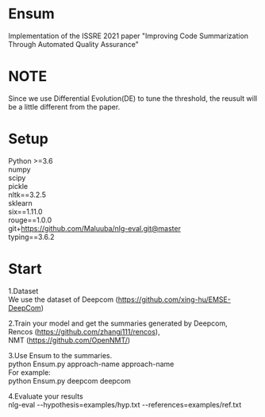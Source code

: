 # Ensum
Implementation of the ISSRE 2021 paper "Improving Code Summarization Through Automated Quality Assurance"
# NOTE
Since we use Differential Evolution(DE) to tune the threshold, the reusult will be a little different from the paper.
# Setup
Python >=3.6  
numpy  
scipy  
pickle  
nltk==3.2.5  
sklearn  
six==1.11.0  
rouge==1.0.0  
git+https://github.com/Maluuba/nlg-eval.git@master  
typing==3.6.2
# Start
1.Dataset  
We use the dataset of Deepcom (https://github.com/xing-hu/EMSE-DeepCom)

2.Train your model and get the summaries generated by Deepcom,   
Rencos (https://github.com/zhangj111/rencos),   
NMT (https://github.com/OpenNMT/)

3.Use Ensum to the summaries.  
python Ensum.py approach-name approach-name  
For example:  
python Ensum.py deepcom deepcom

4.Evaluate your results  
nlg-eval --hypothesis=examples/hyp.txt --references=examples/ref.txt 
